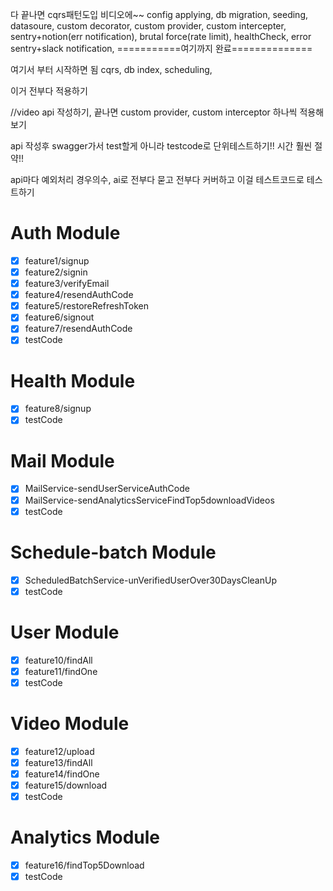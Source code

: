 다 끝나면 cqrs패턴도입 비디오에~~
config applying,
db migration, seeding,
datasoure,
custom decorator,
custom provider,
custom intercepter,
sentry+notion(err notification),
brutal force(rate limit),
healthCheck,
error sentry+slack notification,
===========여기까지 완료==============

여기서 부터 시작하면 됨
cqrs,
db index,
scheduling,

이거 전부다 적용하기

//video api 작성하기, 끝나면 custom provider, custom interceptor 하나씩 적용해보기

api 작성후 swagger가서 test할게 아니라 testcode로 단위테스트하기!! 시간 훨씬 절약!!

api마다 예외처리 경우의수, ai로 전부다 묻고 전부다 커버하고 이걸 테스트코드로 테스트하기

# Auth Module

- [x] feature1/signup
- [x] feature2/signin
- [x] feature3/verifyEmail
- [x] feature4/resendAuthCode
- [x] feature5/restoreRefreshToken
- [x] feature6/signout
- [x] feature7/resendAuthCode
- [x] testCode

# Health Module

- [x] feature8/signup
- [x] testCode

# Mail Module

- [x] MailService-sendUserServiceAuthCode
- [x] MailService-sendAnalyticsServiceFindTop5downloadVideos
- [x] testCode

# Schedule-batch Module

- [x] ScheduledBatchService-unVerifiedUserOver30DaysCleanUp
- [x] testCode

# User Module

- [x] feature10/findAll
- [x] feature11/findOne
- [x] testCode

# Video Module

- [x] feature12/upload
- [x] feature13/findAll
- [x] feature14/findOne
- [x] feature15/download
- [x] testCode

# Analytics Module

- [x] feature16/findTop5Download
- [x] testCode
